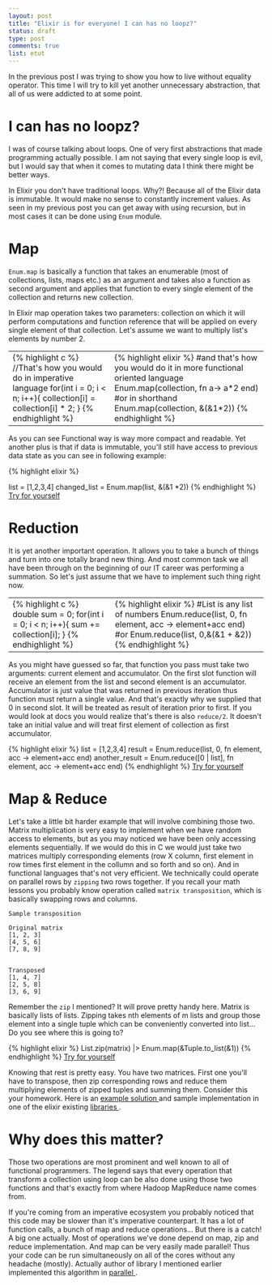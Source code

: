 ```yaml
---
layout: post
title: "Elixir is for everyone! I can has no loopz?"
status: draft
type: post
comments: true
list: etut
---
```


In the previous post I was trying to show you how to live without equality operator. This time I will try to kill yet another unnecessary abstraction, that all of us were addicted to at some point.

<!--more-->

# I can has no loopz?
I was of course talking about loops. One of very first abstractions that made programming actually possible. I am not saying that every single loop is evil, but I would say that when it comes to mutating data I think there might be better ways.

In Elixir you don't have traditional loops. Why?! Because all of the Elixir data is immutable. It would make no sense to constantly increment values. As seen in my previous post you can get away with using recursion, but in most cases it can be done using `Enum` module.

# Map
`Enum.map` is basically a function that takes an enumerable (most of collections, lists, maps etc.) as an argument and takes also a function as second argument and applies that function to every single element of the collection and returns new collection. <!-- Too much collections -->

In Elixir map operation takes two parameters: collection on which it will perform computations and function reference that will be applied on every single element of that collection. Let's assume we want to multiply list's elements by number 2.
<table class="code-samples">
<tr>
<td>
{% highlight c %}
//That's how you would do in imperative language
for(int i = 0; i < n; i++){
  collection[i] = collection[i] * 2;
}
{% endhighlight %}
</td>
<td>
{% highlight elixir %}
#and that's how you would do it in more functional oriented language
Enum.map(collection, fn a-> a*2 end)
#or in shorthand
Enum.map(collection, &(&1*2))
{% endhighlight %}
</td>
</tr>
</table>

As you can see Functional way is way more compact and readable. Yet another plus is that if data is immutable, you'll still have access to previous data state as you can see in following example:

{% highlight elixir %}

list = [1,2,3,4]
changed_list = Enum.map(list, &(&1 *2))
{% endhighlight %}
<a href="http://elixirplayground.com?gist=c0bc8b7c45f96add2a772181e69f6f12"> Try for yourself </a>

# Reduction
It is yet another important operation. It allows you to take a bunch of things and turn into one totally brand new thing. And most common task we all have been through on the beginning of our IT career was performing a summation. So let's just assume that we have to implement such thing right now.

<table class="code-samples">
<tr>
<td>
{% highlight c %}
double sum = 0;
for(int i = 0; i < n; i++){
  sum += collection[i];
}
{% endhighlight %}
</td>
<td>
{% highlight elixir %}
#List is any list of numbers
Enum.reduce(list, 0, fn element, acc -> element+acc end)
#or
Enum.reduce(list, 0,&(&1 + &2))
{% endhighlight %}
</td>
</tr>
</table>

As you might have guessed so far, that function you pass must take two arguments: current element and accumulator. On the first slot function will receive an element from the list and second element is an accumulator. Accumulator is just value that was returned in previous iteration thus function must return a single value. And that's exactly why we supplied that 0 in second slot. It will be treated as result of iteration prior to first. If you would look at docs you would realize that's there is also `reduce/2`. It doesn't take an initial value and will treat first element of collection as first accumulator.

{% highlight elixir %}
list = [1,2,3,4]
result = Enum.reduce(list, 0, fn element, acc -> element+acc end)
another_result = Enum.reduce([0 | list], fn element, acc -> element+acc end)
{% endhighlight %}
<a href="http://elixirplayground.com?gist=41f708d059bed6a63d71178c3c85421a"> Try for yourself </a>

# Map & Reduce

Let's take a little bit harder example that will involve combining those two. Matrix multiplication is very easy to implement when we have random access to elements, but as you may noticed we have been only accessing elements sequentially. If we would do this in C we would just take two matrices multiply corresponding elements (row X column, first element in row times first element in the collumn and so forth and so on). And in functional languages that's not very efficient. We technically could operate on parallel rows by `zipping` two rows together. If you recall your math lessons you probably know operation called `matrix transposition`, which is basically swapping rows and columns.

```
Sample transposition

Original matrix
[1, 2, 3]
[4, 5, 6]
[7, 8, 9]


Transposed
[1, 4, 7]
[2, 5, 8]
[3, 6, 9]

```

Remember the `zip` I mentioned? It will prove pretty handy here. Matrix is basically lists of lists. Zipping takes nth elements of m lists and group those element into a single tuple which can be conveniently converted into list... Do you see where this is going to?

{% highlight elixir %}
List.zip(matrix)
|> Enum.map(&Tuple.to_list(&1))
{% endhighlight %}
<a href="http://elixirplayground.com?gist=14b217714dfdd9c77873af0ad7e109e4"> Try for yourself </a>

Knowing that rest is pretty easy. You have two matrices. First one you'll have to transpose, then zip corresponding rows and reduce them multiplying elements of zipped tuples and summing them. Consider this your homework. Here is an <a href="http://elixirplayground.com?gist=7d0fda1cdec8be55ef761e974f620024"> example solution </a> and sample implementation in one of the elixir existing <a href="https://github.com/a115/exmatrix/blob/master/lib/exmatrix.ex#L58"> libraries </a>.

# Why does this matter?

Those two operations are most prominent and well known to all of functional programmers. The legend says that every operation that transform a collection using loop can be also done using those two functions and that's exactly from where Hadoop MapReduce name comes from.

If you're coming from an imperative ecosystem you probably noticed that this code may be slower than it's imperative counterpart. It has a lot of function calls, a bunch of map and reduce operations... But there is a catch! A big one actually. Most of operations we've done depend on map, zip and reduce implementation. And map can be very easily made parallel! Thus your code can be run simultaneously on all of the cores without any headache (mostly). Actually author of library I mentioned earlier implemented this algorithm in <a href="https://github.com/a115/exmatrix/blob/master/lib/exmatrix.ex#L72" > parallel </a>.
